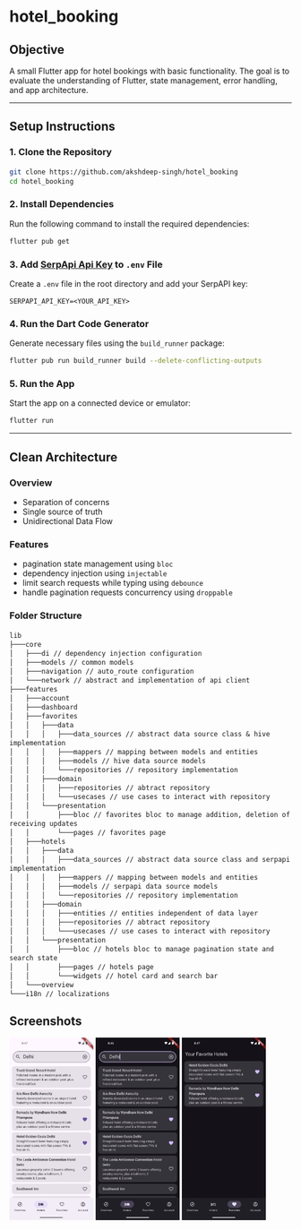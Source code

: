 # hotel_booking

## Objective
A small Flutter app for hotel bookings with basic functionality. The goal is to evaluate the understanding of Flutter, state management, error handling, and app architecture.

---

## Setup Instructions

### 1. Clone the Repository
```bash
git clone https://github.com/akshdeep-singh/hotel_booking
cd hotel_booking
```

### 2. Install Dependencies
Run the following command to install the required dependencies:
```bash
flutter pub get
```

### 3. Add [SerpApi Api Key](https://serpapi.com/dashboard) to `.env` File
Create a `.env` file in the root directory and add your SerpAPI key:
```env
SERPAPI_API_KEY=<YOUR_API_KEY>
```

### 4. Run the Dart Code Generator
Generate necessary files using the `build_runner` package:
```bash
flutter pub run build_runner build --delete-conflicting-outputs
```

### 5. Run the App
Start the app on a connected device or emulator:
```bash
flutter run
```

---

## Clean Architecture

### Overview
- Separation of concerns
- Single source of truth
- Unidirectional Data Flow

### Features
- pagination state management using `bloc`
- dependency injection using `injectable`
- limit search requests while typing using `debounce`
- handle pagination requests concurrency using `droppable`

### Folder Structure
```plaintext
lib
├───core
│   ├───di // dependency injection configuration
│   ├───models // common models
│   ├───navigation // auto_route configuration
│   └───network // abstract and implementation of api client
├───features
│   ├───account
│   ├───dashboard
│   ├───favorites
│   │   ├───data
│   │   │   ├───data_sources // abstract data source class & hive implementation
│   │   │   ├───mappers // mapping between models and entities
│   │   │   ├───models // hive data source models
│   │   │   └───repositories // repository implementation
│   │   ├───domain
│   │   │   ├───repositories // abtract repository
│   │   │   └───usecases // use cases to interact with repository
│   │   └───presentation
│   │       ├───bloc // favorites bloc to manage addition, deletion of receiving updates
│   │       └───pages // favorites page
│   ├───hotels
│   │   ├───data
│   │   │   ├───data_sources // abstract data source class and serpapi implementation
│   │   │   ├───mappers // mapping between models and entities
│   │   │   ├───models // serpapi data source models
│   │   │   └───repositories // repository implementation
│   │   ├───domain
│   │   │   ├───entities // entities independent of data layer
│   │   │   ├───repositories // abtract repository
│   │   │   └───usecases // use cases to interact with repository
│   │   └───presentation
│   │       ├───bloc // hotels bloc to manage pagination state and search state
│   │       ├───pages // hotels page
│   │       └───widgets // hotel card and search bar
│   └───overview
└───i18n // localizations
```

## Screenshots

<p float="left">
<img src="screenshots/hotels_light.png" alt="Search Hotels Light" width="150"/>
<img src="screenshots/hotels_dark.png" alt="Search Hotels Dark" width="150"/>
<img src="screenshots/favorites_dark.png" alt="Favorite Hotels Dark" width="150"/>
</p>
